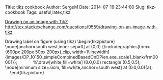 Title: tikz cookbook
Author: SergeM
Date: 2014-07-16 23:44:00
Slug: tikz-cookbook
Tags: useful,latex,tikz


[Drawing on an image with TikZ](http://tex.stackexchange.com/questions/9559/drawing-on-an-image-with-tikz)
http://tex.stackexchange.com/questions/9559/drawing-on-an-image-with-tikz

Drawing label on figure (using tikz)
\begin{tikzpicture}
&nbsp;&nbsp;&nbsp; &nbsp;&nbsp; &nbsp;&nbsp;&nbsp;&nbsp; \node[anchor=south west,inner sep=0] at (0,0) {\includegraphics[trim={600px 200px 50px 200px},clip, width=1\linewidth]{images/DP_10150_simpleCombinedBasedOnDPlen.exe_scale1_blank/frm00001}};
&nbsp;&nbsp;&nbsp; &nbsp;&nbsp; &nbsp;&nbsp;&nbsp;&nbsp; %\draw[white,fill=white] (0.0,0.0) rectangle (0.5,0.5);
&nbsp;&nbsp;&nbsp; &nbsp;&nbsp; &nbsp;&nbsp;&nbsp;&nbsp; \node[minimum size=.6cm, fill=white,anchor=south west] at (0.0,0.0){а};&nbsp;&nbsp;&nbsp; &nbsp;&nbsp;&nbsp; \end{tikzpicture} 

